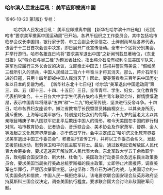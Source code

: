 ### 哈尔滨人民发出巨吼： 美军应即撤离中国

1946-10-20
第1版()
专栏：

　　哈尔滨人民发出巨吼：
    美军应即撤离中国
    【新华社哈尔滨十四日电】（迟到）哈市“要求美军撤离中国运动周”已开始，各界所组织之工作委员会，其中包括哈市临参会议长李国钧，银行家于赞、市工会副会长徐信之、士绅谢雨琴及各界代表。该会于十三日首次会议中决定，即日展开广泛宣传活动。全市十个区将分别集会，并举行游行。哈市各报连日均将“要求美军退出中国”之新闻刊载显著地位，《东北日报》以“蒋介石与吴三桂”为题发表社论，指出蒋介石没有权利引进美国军队来，美军也应履行三外长会议的决议，立即撤出中国去！该报并警告蒋美说：“假如吴三桂所引入的清兵，中国人民经过二百六十年奋斗才将其消灭。那么，蒋介石所引进的日寇，只用十四年即被中国人民消灭了！因此，要美蒋看看三百年来中国历史和以日本的复辙为戒。
    【新华社东北十七日电】哈尔滨“美军退出中国运动周”第三、四、五（即十三、十四、十五日）三日，全市青年、学生、妇女、文化教育界代表相继集会。十三日各大中学学生代表齐集哈市民主青年联盟会址，群情愤慨激昂，表示中国青年将继承“五四”和“一二九”的光荣传统，坚决进行反帝斗争。十四日，哈市各界妇女座谈中，嫩江省教育厅长民盟盟员韩幽桐女士，以其亲身所历，痛斥重庆、上海等地美军暴行，特别是对妇女们的侮辱。六十九岁的蓝老太太以其亲眼目睹庚子年八国联军进北平后欺压中国人的情形，和今天美国在中国的罪行相对照。哈市教育协会、记者协会、音乐联合会、美术协会及作家萧军、舒群、金人等发起之文化教育界座谈会，亦于该日举行，会中决定成立“哈尔滨文化教育界要求美军退出中国工作委员会”，积极进行宣传工作，并将以工作委员会名义，发起支援前线运动，慰劳保卫和平的民主联军将士。最后，通过致电延安解放区人民代表大会筹委会，要求迅速召开解放区人民代表大会。东北军政大学五千余教职学员，致电联合国安理会、斯大林、杜鲁门、美国政治行动委员会及远东民主政策委员会，要求美国当局执行美故总统罗斯福的民主政策，立即停止片面援蒋，调查美军在华罪行，严惩历次肇事主犯。该电坚称：蒋介石为进行内战，与美国订立的一切卖国条约和借款，中国人民一概拒绝承认。该电要求联合国安理会及英苏政府坚持莫斯科三国会议决定，调查美国执行程度，要求联合国大会讨论非敌国驻军问题。
